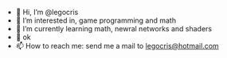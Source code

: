 - 👋 Hi, I’m @legocris
- 👀 I’m interested in, game programming and math
- 🌱 I’m currently learning math, newral networks and shaders
- 💞️ ok
- 📫 How to reach me: send me a mail to legocris@hotmail.com

<!---
legocris/legocris is a ✨ special ✨ repository because its `README.md` (this file) appears on your GitHub profile.
You can click the Preview link to take a look at your changes.
--->
